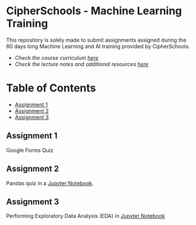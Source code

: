 # CipherSchools - Machine Learning Training <!-- omit in toc -->

This repository is solely made to submit assignments assigned during the 60 days long Machine Learning and AI training provided by CipherSchools.

 - _Check the course curriculum [here](60hrs_cipher_school_ML_DS_WEB.pdf)_
 - _Check the lecture notes and additional resources [here](https://github.com/bansalkanav/PYTHON_ML_DS)_

# Table of Contents
  - [Assignment 1](#assignment-1)
  - [Assignment 2](#assignment-2)
  - [Assignment 3](#assignment-3)

## Assignment 1

Google Forms Quiz

## Assignment 2 

Pandas quiz in a [Jupyter Notebook](Assignment%202/Assignment_2%20(Graded).ipynb).

## Assignment 3

Performing Exploratory Data Analysis (EDA) in [Jupyter Notebook](Assignment%203/assignment_3.ipynb)